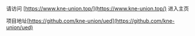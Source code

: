 请访问 [https://www.kne-union.top/](https://www.kne-union.top/) 进入主页


项目地址[https://github.com/kne-union/ued](https://github.com/kne-union/ued)

